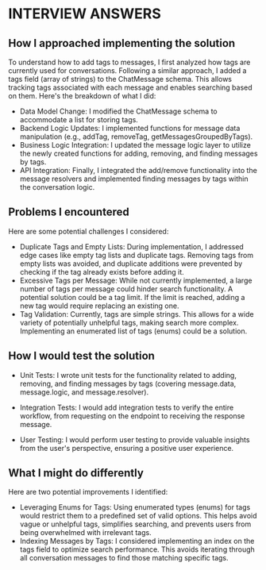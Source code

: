 # INTERVIEW ANSWERS
## How I approached implementing the solution
To understand how to add tags to messages, I first analyzed how tags are currently used for conversations. Following a similar approach, I added a tags field (array of strings) to the ChatMessage schema. This allows tracking tags associated with each message and enables searching based on them. Here's the breakdown of what I did:

- Data Model Change: I modified the ChatMessage schema to accommodate a list for storing tags.
- Backend Logic Updates: I implemented functions for message data manipulation (e.g., addTag, removeTag, getMessagesGroupedByTags).
- Business Logic Integration: I updated the message logic layer to utilize the newly created functions for adding, removing, and finding messages by tags.
- API Integration: Finally, I integrated the add/remove functionality into the message resolvers and implemented finding messages by tags within the conversation logic.

## Problems I encountered
Here are some potential challenges I considered:

- Duplicate Tags and Empty Lists: During implementation, I addressed edge cases like empty tag lists and duplicate tags. Removing tags from empty lists was avoided, and duplicate additions were prevented by checking if the tag already exists before adding it.
- Excessive Tags per Message: While not currently implemented, a large number of tags per message could hinder search functionality. A potential solution could be a tag limit. If the limit is reached, adding a new tag would require replacing an existing one.
- Tag Validation: Currently, tags are simple strings. This allows for a wide variety of potentially unhelpful tags, making search more complex. Implementing an enumerated list of tags (enums) could be a solution.

## How I would test the solution

- Unit Tests: I wrote unit tests for the functionality related to adding, removing, and finding messages by tags (covering message.data, message.logic, and message.resolver).

- Integration Tests: I would add integration tests to verify the entire workflow, from requesting on the endpoint to receiving the response message.

- User Testing: I would perform user testing to provide valuable insights from the user's perspective, ensuring a positive user experience.

## What I might do differently
Here are two potential improvements I identified:

- Leveraging Enums for Tags: Using enumerated types (enums) for tags would restrict them to a predefined set of valid options. This helps avoid vague or unhelpful tags, simplifies searching, and prevents users from being overwhelmed with irrelevant tags.
- Indexing Messages by Tags: I considered implementing an index on the tags field to optimize search performance. This avoids iterating through all conversation messages to find those matching specific tags.